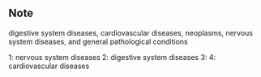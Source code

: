 ## Note

digestive system diseases, cardiovascular diseases, neoplasms, nervous system diseases, and general pathological conditions

1: nervous system diseases
2: digestive system diseases
3:
4: cardiovascular diseases
